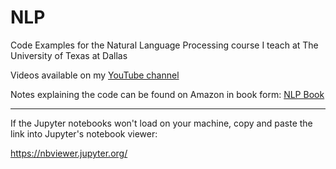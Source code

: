 # NLP
Code Examples for the Natural Language Processing course I teach at The University of Texas at Dallas

Videos available on my [YouTube channel](https://www.youtube.com/playlist?list=PLfe6IcA_dEWk_OYj4vLz5jBqvLTc7JJOc)

Notes explaining the code can be found on Amazon in book form: [NLP Book](https://www.amazon.com/Exploring-NLP-Python-Building-Understanding/dp/B08P8QKDZK/)

---
If the Jupyter notebooks won't load on your machine, copy and paste the link into Jupyter's notebook viewer:

https://nbviewer.jupyter.org/
